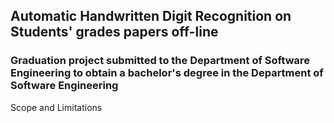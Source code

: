 <h2>
Automatic Handwritten Digit Recognition  on Students' grades papers  off-line
</h2>
<h3>Graduation project submitted to the Department of Software Engineering to obtain a bachelor's degree in the Department of Software Engineering</h3>

<p>Scope and Limitations</p>

